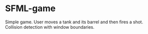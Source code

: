 # SFML-game
Simple game. User moves a tank and its barrel and then fires a shot. Collision detection with window boundaries.

